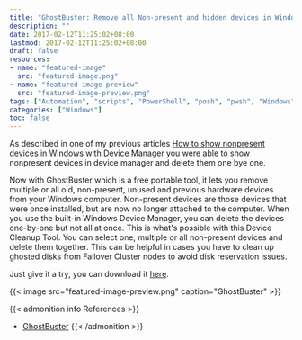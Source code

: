 ```yaml
---
title: "GhostBuster: Remove all Non-present and hidden devices in Windows"
description: ""
date: 2017-02-12T11:25:02+08:00
lastmod: 2017-02-12T11:25:02+08:00
draft: false
resources:
- name: "featured-image"
  src: "featured-image.png"
- name: "featured-image-preview"
  src: "featured-image-preview.png"
tags: ["Automation", "scripts", "PowerShell", "posh", "pwsh", "Windows", "ghostbuster", "device manager"]
categories: ["Windows"]
toc: false
---
```


As described in one of my previous articles [How to show nonpresent devices in Windows with Device Manager](/show-non-present-devices-in-windows-with-device-manager/) you were able to show nonpresent devices in device manager and delete them one bye one.

<!--more-->

Now with GhostBuster which is a free portable tool, it lets you remove multiple or all old, non-present, unused and previous hardware devices from your Windows computer. Non-present devices are those devices that were once installed, but are now no longer attached to the computer. When you use the built-in Windows Device Manager, you can delete the devices one-by-one but not all at once. This is what's possible with this Device Cleanup Tool. You can select one, multiple or all non-present devices and delete them together. This can be helpful in cases you have to clean up ghosted disks from Failover Cluster nodes to avoid disk reservation issues.

Just give it a try, you can download it [here](https://bitbucket.org/wvd-vegt/ghostbuster).

{{< image src="featured-image-preview.png" caption="GhostBuster" >}}

{{< admonition info References >}}
- [GhostBuster](https://bitbucket.org/wvd-vegt/ghostbuster)
{{< /admonition >}}
